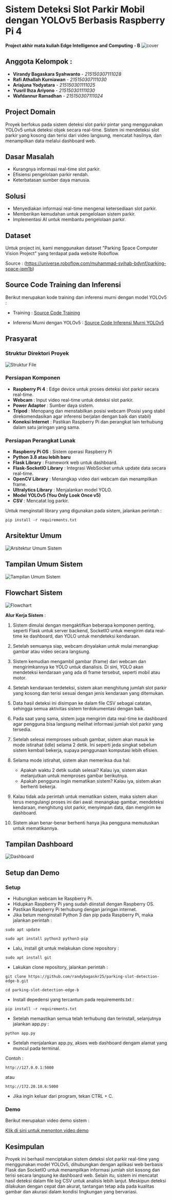 # Sistem Deteksi Slot Parkir Mobil dengan YOLOv5 Berbasis Raspberry Pi 4
**Project akhir mata kuliah Edge Intelligence and Computing - B**
![cover](assets/cover.jpg)

## Anggota Kelompok : ##
- **Virandy Bagaskara Syahwanto** - *215150307111028*
- **Rafi Athallah Kurniawan** - *215150307111030*
- **Ariajuna Yodyatara** - *215150301111025*
- **Yusril Ihza Ariyono** - *215150301111030*
- **Wafdannur Ramadhan** - *215150307111024*

## Project Domain
Proyek berfokus pada sistem deteksi slot parkir pintar yang menggunakan YOLOv5 untuk deteksi objek secara real-time. Sistem ini mendeteksi slot parkir yang kosong dan terisi dari video langsung, mencatat hasilnya, dan menampilkan data melalui dashboard web.

## Dasar Masalah
- Kurangnya informasi real-time slot parkir.
- Efisiensi pengelolaan parkir rendah.
- Keterbatasan sumber daya manusia.

## Solusi
- Menyediakan informasi real-time mengenai ketersediaan slot parkir.
- Memberikan kemudahan untuk pengelolaan sistem parkir.
- Implementasi AI untuk membantu pengelolaan parkir.

## Dataset
Untuk project ini, kami menggunakan dataset "Parking Space Computer Vision Project" yang terdapat pada website Roboflow.

Source : (https://universe.roboflow.com/muhammad-syihab-bdynf/parking-space-ipm1b)

## Source Code Training dan Inferensi
Berikut merupakan kode training dan inferensi murni dengan model YOLOv5 :

- Training : [Source Code Training](training-and-inference/Edge_YOLOv5_Model_Slot_Parking-Training.ipynb)

- Inferensi Murni dengan YOLOv5 : [Source Code Inferensi Murni YOLOv5](training-and-inference/inference.py)

## Prasyarat
### Struktur Direktori Proyek

![Struktur File](assets/struktur-file-proyek.png)

### Persiapan Komponen
- **Raspberry Pi 4** : Edge device untuk proses deteksi slot parkir secara real-time.
- **Webcam** : Input video real-time untuk deteksi slot parkir. 
- **Power Adaptor** : Sumber daya sistem.
- **Tripod** : Menopang dan menstabilkan posisi webcam (Posisi yang stabil direkomendasikan agar inferensi berjalan dengan baik dan stabil)
- **Koneksi Internet** : Pastikan Raspberry Pi dan perangkat lain terhubung dalam satu jaringan yang sama.

### Persiapan Perangkat Lunak
- **Raspberry Pi OS** : Sistem operasi Raspberry Pi
- **Python 3.8 atau lebih baru** 
- **Flask Library** : Framework web untuk dashboard.
- **Flask-SocketIO Library** : Integrasi WebSocket untuk update data secara real-time.
- **OpenCV Library** : Menangkap video dari webcam dan menampilkan frame.
- **Ultralytics Library** : Menjalankan model YOLO.
- **Model YOLOv5 (You Only Look Once v5)**
- **CSV** : Mencatat log parkir.

Untuk menginstall library yang digunakan pada sistem, jalankan perintah :

`pip install -r requirements.txt`

## Arsitektur Umum
![Arsitektur Umum Sistem](assets/arsitektur.jpg)

## Tampilan Umum Sistem
![Tampilan Umum Sistem](assets/sistemparkir_umum.jpg)

## Flowchart Sistem
![Flowchart](assets/flowchart.jpg)

**Alur Kerja Sistem** :

1. Sistem dimulai dengan mengaktifkan beberapa komponen penting, seperti Flask untuk server backend, SocketIO untuk mengirim data real-time ke dashboard, dan YOLO untuk mendeteksi kendaraan.

2. Setelah semuanya siap, webcam dinyalakan untuk mulai menangkap gambar atau video secara langsung.

3. Sistem kemudian mengambil gambar (frame) dari webcam dan mengirimkannya ke YOLO untuk dianalisis. Di sini, YOLO akan mendeteksi kendaraan yang ada di frame tersebut, seperti mobil atau motor.

4. Setelah kendaraan terdeteksi, sistem akan menghitung jumlah slot parkir yang kosong dan terisi sesuai dengan jenis kendaraan yang ditemukan.

5. Data hasil deteksi ini disimpan ke dalam file CSV sebagai catatan, sehingga semua aktivitas sistem terdokumentasi dengan baik.

6. Pada saat yang sama, sistem juga mengirim data real-time ke dashboard agar pengguna bisa langsung melihat informasi jumlah slot parkir yang tersedia.

7. Setelah selesai memproses sebuah gambar, sistem akan masuk ke mode istirahat (idle) selama 2 detik. Ini seperti jeda singkat sebelum sistem kembali bekerja, supaya penggunaan komputasi lebih efisien.

8. Selama mode istirahat, sistem akan memeriksa dua hal:

    - Apakah waktu 2 detik sudah selesai? Kalau iya, sistem akan melanjutkan untuk memproses gambar berikutnya.
    - Apakah pengguna ingin mematikan sistem? Kalau iya, sistem akan berhenti bekerja.

9. Kalau tidak ada perintah untuk mematikan sistem, maka sistem akan terus mengulangi proses ini dari awal: menangkap gambar, mendeteksi kendaraan, menghitung slot parkir, menyimpan data, dan mengirim ke dashboard.

10. Sistem akan benar-benar berhenti hanya jika pengguna memutuskan untuk mematikannya.

## Tampilan Dashboard
![Dashboard](assets/dashboard.png)

## Setup dan Demo
### Setup
- Hubungkan webcam ke Raspberry Pi.
- Hidupkan Raspberry Pi yang sudah diinstall dengan Raspberry OS.
- Pastikan Raspberry Pi terhubung dengan jaringan internet.
- Jika belum menginstall Python 3 dan pip pada Raspberry Pi, maka jalankan perintah :

`sudo apt update` 

`sudo apt install python3 python3-pip`

- Lalu, install git untuk melakukan clone repository :

`sudo apt install git`

- Lakukan clone repository, jalankan perintah :

`git clone https://github.com/randybagaskr25/parking-slot-detection-edge-b.git`

`cd parking-slot-detection-edge-b`

- Install depedensi yang tercantum pada requirements.txt :

`pip install -r requirements.txt`

- Setelah memastikan semua telah terhubung dan terinstall, selanjutnya jalankan app.py :

`python app.py`

- Setelah menjalankan app.py, akses web dashboard dengam alamat yang muncul pada terminal.

Contoh :

`http://127.0.0.1:5000`

atau

`http://172.20.10.6:5000`

- Jika ingin keluar dari program, tekan CTRL + C.

### Demo

Berikut merupakan video demo sistem :

[Klik di sini untuk menonton video demo](https://youtu.be/KHmaRmlyLBo)

## Kesimpulan
Proyek ini berhasil menciptakan sistem deteksi slot parkir real-time yang menggunakan model YOLOv5, dihubungkan dengan aplikasi web berbasis Flask dan SocketIO untuk menampilkan informasi jumlah slot kosong dan terisi secara langsung ke dashboard web. Selain itu, sistem ini mencatat hasil deteksi dalam file log CSV untuk analisis lebih lanjut. Meskipun deteksi dilakukan dengan cepat dan akurat, tantangan tetap ada pada kualitas gambar dan akurasi dalam kondisi lingkungan yang bervariasi.
